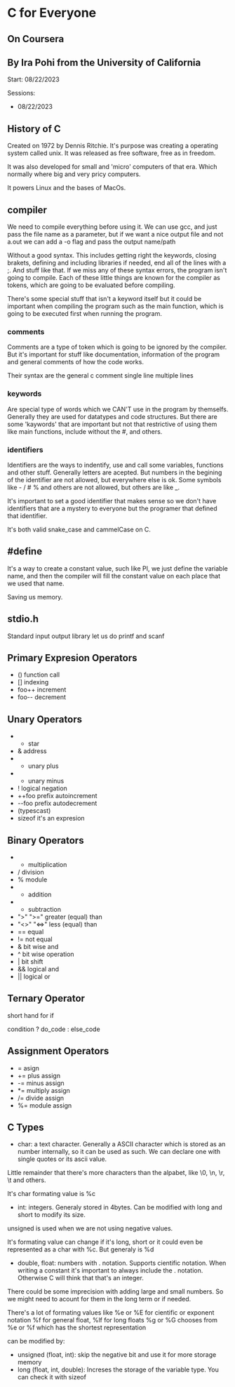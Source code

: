 # C for Everyone
## On Coursera
## By Ira Pohi from the University of California

Start: 08/22/2023

Sessions:
- 08/22/2023

## History of C

Created on 1972 by Dennis Ritchie. It's purpose was creating a operating system called unix.
It was released as free software, free as in freedom. 

It was also developed for small and 'micro' computers of that era. 
Which normally where big and very pricy computers.

It powers Linux and the bases of MacOs.

## compiler

We need to compile everything before using it. We can use gcc, and just pass the file name as a 
parameter, but if we want a nice output file and not a.out we can add a -o flag and pass the output name/path

Without a good syntax. This includes getting right the keywords, closing brakets, defining and including libraries if needed,
end all of the lines with a ;. And stuff like that. If we miss any of these syntax errors, the program isn't going to compile.
Each of these little things are known for the compiler as tokens, which are going to be evaluated before compiling.

There's some special stuff that isn't a keyword itself but it could be important when compiling the program such as the main
function, which is going to be executed first when running the program.

### comments

Comments are a type of token which is going to be ignored by the compiler. But it's important for stuff like 
documentation, information of the program and general comments of how the code works.

Their syntax are the general c comment
single line
multiple lines

### keywords

Are special type of words which we CAN'T use in the program by themselfs. Generally they are used for datatypes and 
code structures. But there are some 'kaywords' that are important but not that restrictive of using them like main functions,
include without the #, and others.

### identifiers

Identifiers are the ways to indentify, use and call some variables, functions and other stuff. Generally letters are acepted. 
But numbers in the begining of the identifier are not allowed, but everywhere else is ok.
Some symbols like - / # % and others are not allowed, but others are like \_.

It's important to set a good identifier that makes sense so we don't have identifiers that are a mystery to everyone but the
programer that defined that identifier. 

It's both valid snake_case and cammelCase on C.

## \#define

It's a way to create a constant value, such like PI, we just define the variable name, and then
the compiler will fill the constant value on each place that we used that name.

Saving us memory.

## stdio.h

Standard input output library let us do printf and scanf

## Primary Expresion Operators

- () function call
- [] indexing
- foo++ increment
- foo-- decrement

## Unary Operators

- * star
- & address
- + unary plus
- - unary minus
- ! logical negation
- ++foo prefix autoincrement
- --foo prefix autodecrement
- (typescast)
- sizeof it's an expresion

## Binary Operators

- * multiplication
- / division
- % module
- + addition
- - subtraction
- "\>" "\>=" greater (equal) than  
- "\<\>" "\<=\>" less (equal) than 
- == equal
- != not equal
- & bit wise and
- ^ bit wise operation
- | bit shift
- && logical and 
- || logical or

## Ternary Operator

short hand for if

condition ? do_code : else_code

## Assignment Operators

- = asign
- += plus assign
- -= minus assign
- *= multiply assign
- /= divide assign
- %= module assign

## C Types

- char: 
a text character. Generally a ASCII character which is stored as an number internally, 
so it can be used as such. We can declare one with single quotes or its ascii value.

Little remainder that there's more characters than the alpabet, like \0, \n, \r, \t
and others.

It's char formating value is %c

- int: 
integers. Generaly stored in 4bytes.
Can be modified with long and short to modify its size.

unsigned is used when we are not using negative values. 

It's formating value can change if it's long, short or it could even be represented as a char with %c.
But generaly is %d

- double, float: 
numbers with . notation. Supports cientific notation.
When writing a constant it's important to always include the . notation.
Otherwise C will think that that's an integer.

There could be some imprecision with adding large and small numbers. So we might need to acount for them 
in the long term or if needed.

There's a lot of formating values like %e or %E for cientific or exponent notation
%f for general float, %lf for long floats
%g or %G chooses from %e or %f which has the shortest representation

can be modified by:
- unsigned (float, int): skip the negative bit and use it for more storage memory
- long (float, int, double): Increses the storage of the variable type. You can check it with sizeof
